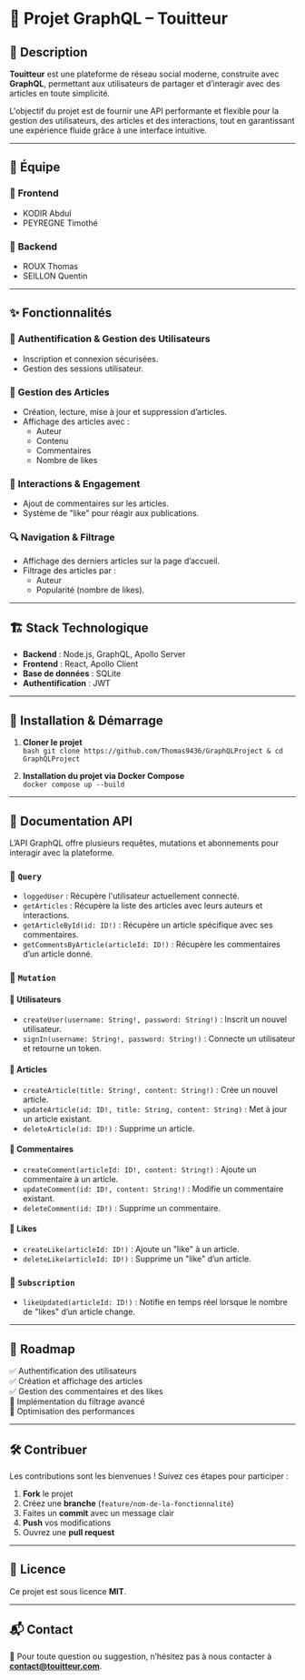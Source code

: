 # 🚀 Projet GraphQL – **Touitteur**  

## 📌 Description  

**Touitteur** est une plateforme de réseau social moderne, construite avec **GraphQL**, permettant aux utilisateurs de partager et d’interagir avec des articles en toute simplicité.  

L'objectif du projet est de fournir une API performante et flexible pour la gestion des utilisateurs, des articles et des interactions, tout en garantissant une expérience fluide grâce à une interface intuitive.  

---

## 👥 Équipe  

### 🔹 **Frontend**  
- KODIR Abdul  
- PEYREGNE Timothé

### 🔹 **Backend**  
- ROUX Thomas
- SEILLON Quentin

---

## ✨ Fonctionnalités  

### 🔐 **Authentification & Gestion des Utilisateurs**  
- Inscription et connexion sécurisées.  
- Gestion des sessions utilisateur.  

### 📝 **Gestion des Articles**  
- Création, lecture, mise à jour et suppression d’articles.  
- Affichage des articles avec :  
  - Auteur  
  - Contenu  
  - Commentaires  
  - Nombre de likes  

### 💬 **Interactions & Engagement**  
- Ajout de commentaires sur les articles.  
- Système de "like" pour réagir aux publications.  

### 🔍 **Navigation & Filtrage**  
- Affichage des derniers articles sur la page d’accueil.  
- Filtrage des articles par :  
  - Auteur  
  - Popularité (nombre de likes).  

---

## 🏗️ Stack Technologique  

- **Backend** : Node.js, GraphQL, Apollo Server  
- **Frontend** : React, Apollo Client  
- **Base de données** : SQLite 
- **Authentification** : JWT

---

## 📌 Installation & Démarrage  

1. **Cloner le projet**  
   `bash
   git clone https://github.com/Thomas9436/GraphQLProject & cd GraphQLProject
   `

2. **Installation du projet via Docker Compose**  
   `docker compose up --build`

---

## 📖 Documentation API  

L’API GraphQL offre plusieurs requêtes, mutations et abonnements pour interagir avec la plateforme.  

### 🔹 `Query`  

- `loggedUser` : Récupère l'utilisateur actuellement connecté.  
- `getArticles` : Récupère la liste des articles avec leurs auteurs et interactions.  
- `getArticleById(id: ID!)` : Récupère un article spécifique avec ses commentaires.  
- `getCommentsByArticle(articleId: ID!)` : Récupère les commentaires d’un article donné.  

### 🔹 `Mutation`  

#### 🔸 Utilisateurs  
- `createUser(username: String!, password: String!)` : Inscrit un nouvel utilisateur.  
- `signIn(username: String!, password: String!)` : Connecte un utilisateur et retourne un token.  

#### 🔸 Articles  
- `createArticle(title: String!, content: String!)` : Crée un nouvel article.  
- `updateArticle(id: ID!, title: String, content: String)` : Met à jour un article existant.  
- `deleteArticle(id: ID!)` : Supprime un article.  

#### 🔸 Commentaires  
- `createComment(articleId: ID!, content: String!)` : Ajoute un commentaire à un article.  
- `updateComment(id: ID!, content: String!)` : Modifie un commentaire existant.  
- `deleteComment(id: ID!)` : Supprime un commentaire.  

#### 🔸 Likes  
- `createLike(articleId: ID!)` : Ajoute un "like" à un article.  
- `deleteLike(articleId: ID!)` : Supprime un "like" d’un article.  

### 🔹 `Subscription`  

- `likeUpdated(articleId: ID!)` : Notifie en temps réel lorsque le nombre de "likes" d’un article change.  

---

## 📅 Roadmap  

✅ Authentification des utilisateurs  
✅ Création et affichage des articles  
✅ Gestion des commentaires et des likes  
🚧 Implémentation du filtrage avancé  
🚧 Optimisation des performances  

---

## 🛠️ Contribuer  

Les contributions sont les bienvenues ! Suivez ces étapes pour participer :  

1. **Fork** le projet  
2. Créez une **branche** (`feature/nom-de-la-fonctionnalité`)  
3. Faites un **commit** avec un message clair  
4. **Push** vos modifications  
5. Ouvrez une **pull request**  

---

## 📜 Licence  

Ce projet est sous licence **MIT**.  

---

## 📬 Contact  

📧 Pour toute question ou suggestion, n’hésitez pas à nous contacter à **contact@touitteur.com**.
